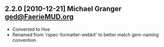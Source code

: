 
## 2.2.0 [2010-12-21] Michael Granger <ged@FaerieMUD.org>

* Converted to Hoe
* Renamed from 'rspec-formatter-webkit' to better match gem-naming convention


